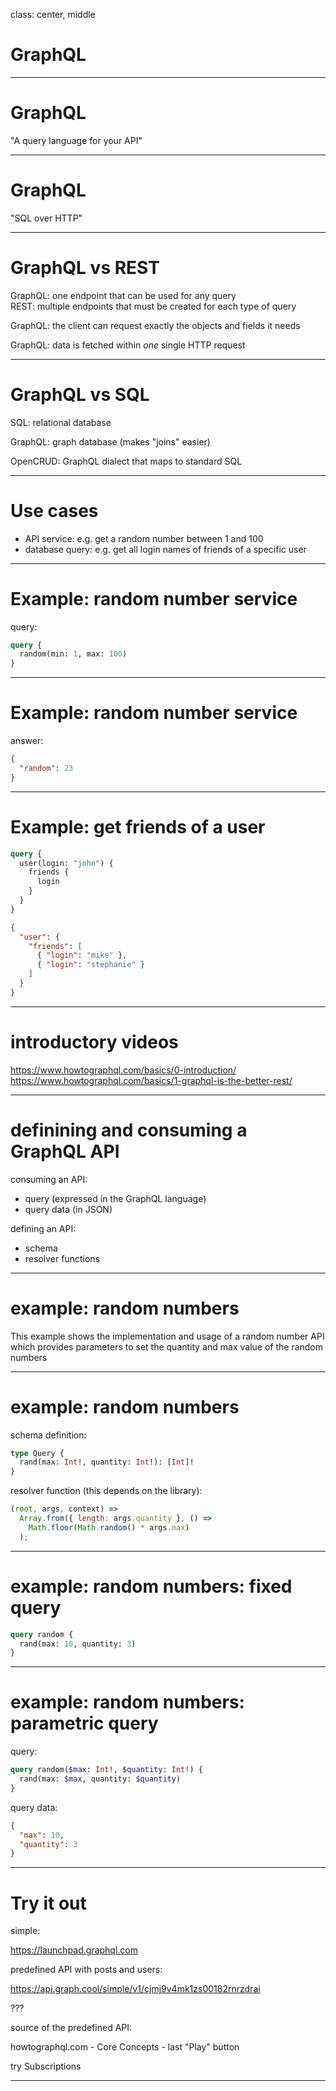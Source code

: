class: center, middle

# GraphQL

---

# GraphQL

"A query language for your API"

---

# GraphQL

"SQL over HTTP"

---

# GraphQL vs REST

GraphQL: one endpoint that can be used for any query  
REST: multiple endpoints that must be created for each type of query

GraphQL: the client can request exactly the objects and fields it needs

GraphQL: data is fetched within _one_ single HTTP request

---

# GraphQL vs SQL

SQL: relational database

GraphQL: graph database (makes "joins" easier)

OpenCRUD: GraphQL dialect that maps to standard SQL

---

# Use cases

- API service: e.g. get a random number between 1 and 100
- database query: e.g. get all login names of friends of a specific user

---

# Example: random number service

query:

```graphql
query {
  random(min: 1, max: 100)
}
```

---

# Example: random number service

answer:

```json
{
  "random": 23
}
```

---

# Example: get friends of a user

```graphql
query {
  user(login: "john") {
    friends {
      login
    }
  }
}
```

```json
{
  "user": {
    "friends": [
      { "login": "mike" },
      { "login": "stephanie" }
    ]
  }
}
```

---

# introductory videos

https://www.howtographql.com/basics/0-introduction/  
https://www.howtographql.com/basics/1-graphql-is-the-better-rest/

---

# definining and consuming a GraphQL API

consuming an API:

- query (expressed in the GraphQL language)
- query data (in JSON)

defining an API:

- schema
- resolver functions

---

# example: random numbers

This example shows the implementation and usage of a random number API which provides parameters to set the quantity and max value of the random numbers

---

# example: random numbers

schema definition:

```graphql
type Query {
  rand(max: Int!, quantity: Int!): [Int]!
}
```

resolver function (this depends on the library):

```js
(root, args, context) =>
  Array.from({ length: args.quantity }, () =>
    Math.floor(Math.random() * args.max)
  );
```

---

# example: random numbers: fixed query

```graphql
query random {
  rand(max: 10, quantity: 3)
}
```

---

# example: random numbers: parametric query

query:

```graphql
query random($max: Int!, $quantity: Int!) {
  rand(max: $max, quantity: $quantity)
}
```

query data:

```json
{
  "max": 10,
  "quantity": 3
}
```

---

# Try it out

simple:

https://launchpad.graphql.com

predefined API with posts and users:

https://api.graph.cool/simple/v1/cjmj9v4mk1zs00182rnrzdrai

???

source of the predefined API:

howtographql.com - Core Concepts - last "Play" button

try Subscriptions

---
